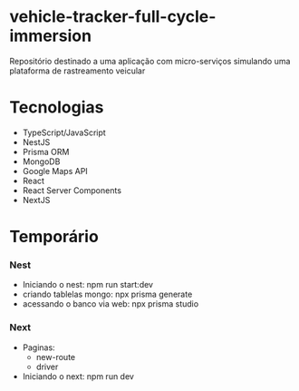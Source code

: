 # vehicle-tracker-full-cycle-immersion
Repositório destinado a uma aplicação com micro-serviços  simulando uma plataforma de rastreamento veicular

# Tecnologias
- TypeScript/JavaScript
- NestJS
- Prisma ORM
- MongoDB
- Google Maps API
- React
- React Server Components
- NextJS

# Temporário
### Nest
- Iniciando o nest: npm run start:dev
- criando tablelas mongo: npx prisma generate
- acessando o banco via web: npx prisma studio

### Next
- Paginas:
    - new-route
    - driver
- Iniciando o next: npm run dev